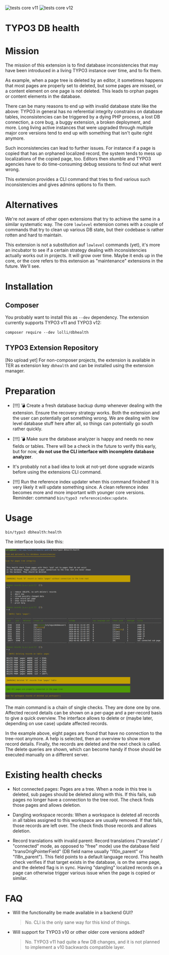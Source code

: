 ![tests core v11](https://github.com/lolli42/dbhealth/actions/workflows/testscorev11.yml/badge.svg)
![tests core v12](https://github.com/lolli42/dbhealth/actions/workflows/testscorev12.yml/badge.svg)

TYPO3 DB health
===============

# Mission

The mission of this extension is to find database inconsistencies that may
have been introduced in a living TYPO3 instance over time, and to fix them.

As example, when a page tree is deleted by an editor, it sometimes happens
that most pages are properly set to deleted, but some pages are missed, or a
content element on one page is not deleted. This leads to orphan pages or
content elements in the database.

There can be many reasons to end up with invalid database state like the above:
TYPO3 in general has no referential integrity constrains on database tables,
inconsistencies can be triggered by a dying PHP process, a lost DB connection, a
core bug, a buggy extension, a broken deployment, and more. Long living active
instances that were upgraded through multiple major core versions tend to end up
with something that isn't quite right anymore.

Such inconsistencies can lead to further issues. For instance if a page
is copied that has an orphaned localized record, the system tends to mess up
localizations of the copied page, too. Editors then stumble and TYPO3 agencies
have to do time-consuming debug sessions to find out what went wrong.

This extension provides a CLI command that tries to find various such inconsistencies
and gives admins options to fix them.

# Alternatives

We're not aware of other open extensions that try to achieve the same in a similar
systematic way. The core `lowlevel` extension comes with a couple of commands that
try to clean up various DB state, but their codebase is rather rotten and hard to
maintain.

This extension is not a substitution auf `lowlevel` commands (yet), it's more an
incubator to see if a certain strategy dealing with inconsistencies actually works
out in projects. It will grow over time. Maybe it ends up in the core, or the core
refers to this extension as "maintenance" extensions in the future. We'll see.


# Installation

## Composer

You probably want to install this as `--dev` dependency. The extension currently
supports TYPO3 v11 and TYPO3 v12:

```
composer require --dev lolli/dbhealth
```

## TYPO3 Extension Repository

[No upload yet] For non-composer projects, the extension is available in TER as extension key
`dbhealth` and can be installed using the extension manager.


# Preparation

* [!!!] 💣 Create a fresh database backup dump whenever dealing with the extension.
  Ensure the recovery strategy works. Both the extension and the user can potentially
  get something wrong. We are dealing with low level database stuff here after all,
  so things can potentially go south rather quickly.

* [!!!] 💣 Make sure the database analyzer is happy and needs no new fields or tables.
  There will be a check in the future to verify this early, but for now, **do not use
  the CLI interface with incomplete database analyzer**.

* It's probably not a bad idea to look at not-yet done upgrade wizards before using
  the extensions CLI command.

* [!!!] Run the reference index updater when this command finished! It is very likely
  it will update something since. A clean reference index becomes more and more important
  with younger core versions. Reminder: command `bin/typo3 referenceindex:update`.


# Usage

```
bin/typo3 dbhealth:health
```

The interface looks like this:

![](Documentation/cli-example.png)

The main command is a chain of single checks. They are done one by one. Affected
record details can be shown on a per-page and a per-record basis to give a quick
overview. The interface allows to delete or (maybe later, depending on use case)
update affected records.

In the example above, eight pages are found that have no connection to the
tree-root anymore. A help is selected, then an overview to show more record
details. Finally, the records are deleted and the next check is called. The
delete queries are shown, which can become handy if those should be executed
manually on a different server.

# Existing health checks

* Not connected pages: Pages are a tree. When a node in this tree is deleted,
  sub pages should be deleted along with this. If this fails, sub pages no
  longer have a connection to the tree root. The check finds those pages and
  allows deletion.

* Dangling workspace records: When a workspace is deleted all records in all
  tables assigned to this workspace are usually removed. If that fails, those
  records are left over. The check finds those records and allows deletion.

* Record translations with invalid parent: Record translations ("translate" / "connected" mode,
  as opposed to "free" mode) use the database field "transOrigPointerField" (DB field name usually
  "l10n_parent" or "l18n_parent"). This field points to a default language record. This health check
  verifies if that target exists in the database, is on the same page, and the deleted flag is in
  sync. Having "dangling" localized records on a page can otherwise trigger various issue when the
  page is copied or similar.

# FAQ

* Will the functionality be made available in a backend GUI?
  > No. CLI is the only sane way for this kind of things.

* Will support for TYPO3 v10 or other older core versions added?
  > No. TYPO3 v11 had quite a few DB changes, and it is not planned to implement
  > a v10 backwards compatible layer.
